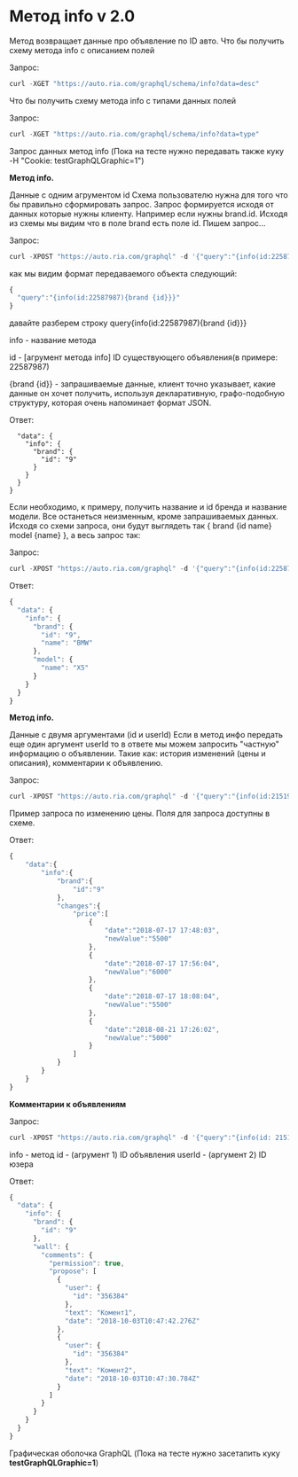 
Метод info v 2.0
========

Метод возвращает данные про объявление по ID авто.
Что бы получить схему метода info с описанием полей

Запрос: 
````javascript
curl -XGET "https://auto.ria.com/graphql/schema/info?data=desc"
````
Что бы получить схему метода info с типами данных полей

Запрос: 
````javascript
curl -XGET "https://auto.ria.com/graphql/schema/info?data=type"
````

Запрос данных метод info
(Пока на тесте нужно передавать также куку -H "Cookie: testGraphQLGraphic=1")

**Метод info.**

Данные с одним агрументом id
Схема пользователю нужна для того что бы правильно сформировать запрос.
Запрос формируется исходя от данных которые нужны клиенту.
Например если нужны brand.id.
Исходя из схемы мы видим что в поле brand есть поле id. Пишем запрос...

Запрос: 
````javascript
curl -XPOST "https://auto.ria.com/graphql" -d '{"query":"{info(id:22587987){brand {id}}}"}' -H 'Content-Type: application/json' -H 'Cookie: testGraphQLGraphic=1'
````
как мы видим формат передаваемого объекта следующий:
````javascript
{
  "query":"{info(id:22587987){brand {id}}}"
}
````
давайте разберем строку query{info(id:22587987){brand {id}}}


info - название метода

id - [агрумент метода info] ID существующего объявления(в примере: 22587987)

{brand {id}} - запрашиваемые данные, клиент точно указывает, какие данные он хочет получить,
используя декларативную, графо-подобную структуру, которая очень напоминает формат JSON.


Ответ:
````javascript{
  "data": {
    "info": {
      "brand": {
        "id": "9"
      }
    }
  }
}
````
Если необходимо, к примеру, получить название и id бренда и название модели. Все останеться неизменным,
кроме запрашиваемых данных. Исходя со схеми запроса, они будут выглядеть так { brand {id name} model {name} },
а весь запрос так:

Запрос:
````javascript
curl -XPOST "https://auto.ria.com/graphql" -d '{"query":"{info(id:22587987){ brand {id name} model {name} }}"}' -H 'Content-Type: application/json' -H 'Cookie: testGraphQLGraphic=1'
````

Ответ:
````javascript
{
  "data": {
    "info": {
      "brand": {
        "id": "9",
        "name": "BMW"
      },
      "model": {
        "name": "X5"
      }
    }
  }
}
````
**Метод info.** 

Данные с двумя аргументами (id и userId)
Если в метод инфо передать еще один аргумент userId то в ответе мы можем запросить "частную" информацию о объявлении.
Такие как: история изменений (цены и описания), комментарии к объявлению.

Запрос: 
````javascript
curl -XPOST "https://auto.ria.com/graphql" -d '{"query":"{info(id:21519939, userId: 5820722){brand {id} changes {price {date newValue}}}}"}' -H 'Content-Type: application/json' -H 'Cookie: testGraphQLGraphic=1'
````
Пример запроса по изменению цены. Поля для запроса доступны в схеме.

Ответ:
````javascript
{
    "data":{
        "info":{
            "brand":{
                "id":"9"
            },
            "changes":{
                "price":[
                    {
                        "date":"2018-07-17 17:48:03",
                        "newValue":"5500"
                    },
                    {
                        "date":"2018-07-17 17:56:04",
                        "newValue":"6000"
                    },
                    {
                        "date":"2018-07-17 18:08:04",
                        "newValue":"5500"
                    },
                    {
                        "date":"2018-08-21 17:26:02",
                        "newValue":"5000"
                    }
                ]
            }
        }
    }
}
````
**Комментарии к объявлениям**

Запрос:
````javascript
curl -XPOST "https://auto.ria.com/graphql" -d '{"query":"{info(id: 21519939, userId: 5820722) {brand {id}wall{comments{permission propose {user{id} text date}}}}}"}' -H 'Content-Type: application/json' -H 'Cookie: testGraphQLGraphic=1'
````

info - метод
id - (агрумент 1) ID объявления
userId - (аргумент 2) ID юзера


Ответ:
````javascript
{
  "data": {
    "info": {
      "brand": {
        "id": "9"
      },
      "wall": {
        "comments": {
          "permission": true,
          "propose": [
            {
              "user": {
                "id": "356384"
              },
              "text": "Комент1",
              "date": "2018-10-03T10:47:42.276Z"
            },
            {
              "user": {
                "id": "356384"
              },
              "text": "Комент2",
              "date": "2018-10-03T10:47:30.784Z"
            }
          ]
        }
      }
    }
  }
}
````
Графическая оболочка GraphQL
(Пока на тесте нужно засетапить куку **testGraphQLGraphic=1**)
